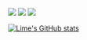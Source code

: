 ![](https://img.shields.io/badge/language-go-informational) ![](https://img.shields.io/badge/language-python-green)
![](https://komarev.com/ghpvc/?username=irishgreencitrus)

[![Lime's GitHub stats](https://github-readme-stats.vercel.app/api?username=irishgreencitrus&count_private=true&show_icons=true&theme=dark)](https://github.com/anuraghazra/github-readme-stats)
